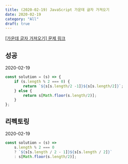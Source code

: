 ```yaml
---
title: (2020-02-19) JavaScript 가운데 글자 가져오기
date: 2020-02-19
category: "All"
draft: true
---
```


[[가운데 글자 가져오기] 문제 링크](https://programmers.co.kr/learn/courses/30/lessons/12903)

## 성공

2020-02-19

```javascript
const solution = (s) => {
    if (s.length % 2 === 0) {
        return `${s[s.length/2 -1]}${s[s.length/2]}`;
    } else {
        return s[Math.floor(s.length/2)];
    }
};
```

## 리펙토링

2020-02-19

```javascript
const solution = (s) =>
    s.length % 2 === 0
    ? `${s[s.length / 2 - 1]}${s[s.length / 2]}`
    : s[Math.floor(s.length/2)];
```
